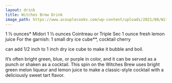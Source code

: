 ```yaml
---
layout: drink
title: Witches Brew Drink
image_path: https://www.acouplecooks.com/wp-content/uploads/2021/08/Witchs-Brew-Cocktail-001s-368x368.jpg
---
```


1 ½ ounces* Midori
1 ½ ounces Cointreau or Triple Sec
1 ounce fresh lemon juice
For the garnish: 1 small dry ice cube**, cocktail cherry

can add 1/2 inch to 1 inch dry ice cube to make it bubble and boil.


It’s often bright green, blue, or purple in color, and it can be served as a punch or shaken as a cocktail. This spin on the Witches Brew uses bright green melon liqueur and lemon juice to make a classic-style cocktail with a deliciously sweet tart flavor.
